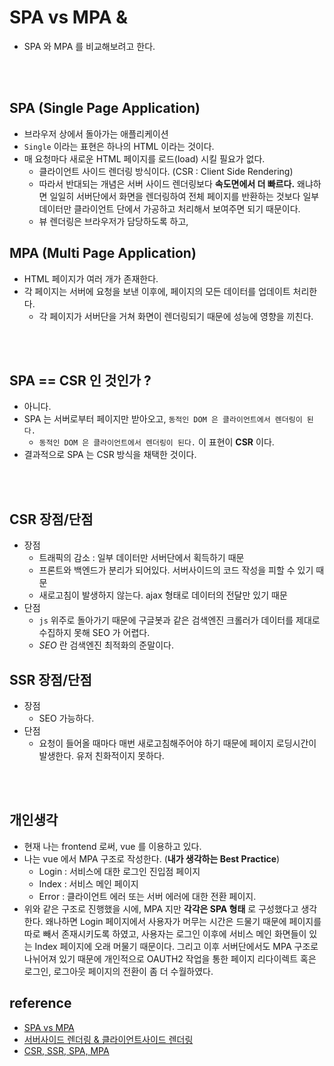 # SPA vs MPA & 
* SPA 와 MPA 를 비교해보려고 한다.

<BR><BR>

## SPA (Single Page Application)
* 브라우저 상에서 돌아가는 애플리케이션
* `Single` 이라는 표현은 하나의 HTML 이라는 것이다.
* 매 요청마다 새로운 HTML 페이지를 로드(load) 시킬 필요가 없다.
    * 클라이언트 사이드 렌더링 방식이다. (CSR : Client Side Rendering)
    * 따라서 반대되는 개념은 서버 사이드 렌더링보다 __속도면에서 더 빠르다.__ 왜냐하면 일일히 서버단에서 화면을 렌더링하여 전체 페이지를 반환하는 것보다 일부 데이터만 클라이언트 단에서 가공하고 처리해서 보여주면 되기 때문이다.
    * 뷰 렌더링은 브라우저가 담당하도록 하고, 

## MPA (Multi Page Application)
* HTML 페이지가 여러 개가 존재한다.
* 각 페이지는 서버에 요청을 보낸 이후에, 페이지의 모든 데이터를 업데이트 처리한다.
    * 각 페이지가 서버단을 거쳐 화면이 렌더링되기 때문에 성능에 영향을 끼친다.

<BR><BR>

## SPA == CSR 인 것인가 ?
* 아니다.
* SPA 는 서버로부터 페이지만 받아오고, `동적인 DOM 은 클라이언트에서 렌더링이 된다.`
    * `동적인 DOM 은 클라이언트에서 렌더링이 된다.` 이 표현이 __CSR__ 이다.
* 결과적으로 SPA 는 CSR 방식을 채택한 것이다.

<BR><BR>

## CSR 장점/단점
* 장점
    * 트래픽의 감소 : 일부 데이터만 서버단에서 획득하기 때문
    * 프론트와 백엔드가 분리가 되어있다. 서버사이드의 코드 작성을 피할 수 있기 때문
    * 새로고침이 발생하지 않는다. ajax 형태로 데이터의 전달만 있기 때문
* 단점
    * `js` 위주로 돌아가기 때문에 구글봇과 같은 검색엔진 크롤러가 데이터를 제대로 수집하지 못해 SEO 가 어렵다.
    * _SEO_ 란 검색엔진 최적화의 준말이다.

## SSR 장점/단점
* 장점
    * SEO 가능하다.
* 단점
    * 요청이 들어올 때마다 매번 새로고침해주어야 하기 때문에 페이지 로딩시간이 발생한다. 유저 친화적이지 못하다.

<BR><BR>

## 개인생각
* 현재 나는 frontend 로써, vue 를 이용하고 있다.
* 나는 vue 에서 MPA 구조로 작성한다. (__내가 생각하는 Best Practice__)
    * Login : 서비스에 대한 로그인 진입점 페이지 
    * Index : 서비스 메인 페이지
    * Error : 클라이언트 에러 또는 서버 에러에 대한 전환 페이지.
* 위와 같은 구조로 진행했을 시에, MPA 지만 __각각은 SPA 형태__ 로 구성했다고 생각한다. 왜나하면 Login 페이지에서 사용자가 머무는 시간은 드물기 때문에 페이지를 따로 빼서 존재시키도록 하였고, 사용자는 로그인 이후에 서비스 메인 화면들이 있는 Index 페이지에 오래 머물기 때문이다. 그리고 이후 서버단에서도 MPA 구조로 나뉘어져 있기 때문에 개인적으로 OAUTH2 작업을 통한 페이지 리다이렉트 혹은 로그인, 로그아웃 페이지의 전환이 좀 더 수월하였다.

## reference
* [SPA vs MPA](https://babytiger.netlify.app/posts/SPA/)
* [서버사이드 렌더링 & 클라이언트사이드 렌더링](https://velog.io/@zansol/%ED%99%95%EC%9D%B8%ED%95%98%EA%B8%B0-%EC%84%9C%EB%B2%84%EC%82%AC%EC%9D%B4%EB%93%9C%EB%A0%8C%EB%8D%94%EB%A7%81SSR-%ED%81%B4%EB%9D%BC%EC%9D%B4%EC%96%B8%ED%8A%B8%EC%82%AC%EC%9D%B4%EB%93%9C%EB%A0%8C%EB%8D%94%EB%A7%81CSR)
* [CSR, SSR, SPA, MPA](https://medium.com/%EC%95%84%EB%AA%BD%EC%86%8C%ED%94%84%ED%8A%B8%EC%9B%A8%EC%96%B4/csr-ssr-spa-mpa-ede7b55c5f6f)